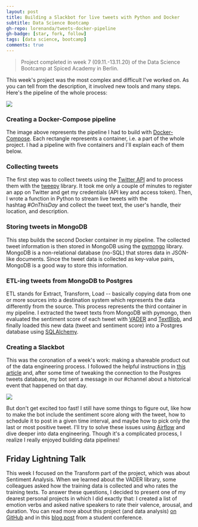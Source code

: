 ```yaml
---
layout: post
title: Building a Slackbot for live tweets with Python and Docker 
subtitle: Data Science Bootcamp
gh-repo: lorenanda/tweets-docker-pipeline
gh-badge: [star, fork, follow]
tags: [data science, bootcamp]
comments: true
---
```


>Project completed in week 7 (09.11.-13.11.20) of the Data Science Bootcamp at Spiced Academy in Berlin.

This week's project was the most complex and difficult I've worked on. As you can tell from the description, it involved new tools and many steps. Here's the pipeline of the whole process:

[![](https://lorenaciutacu.files.wordpress.com/2020/11/20201113_1724016109705519843710741-e1605456158415.jpg?w=1024)](https://lorenaciutacu.files.wordpress.com/2020/11/20201113_1724016109705519843710741-e1605456158415.jpg)

### Creating a Docker-Compose pipeline

The image above represents the pipeline I had to build with [Docker-Compose](https://docs.docker.com/compose/). Each rectangle represents a container, i.e. a part of the whole project. I had a pipeline with five containers and I'll explain each of them below.

### Collecting tweets

The first step was to collect tweets using the [Twitter API](https://developer.twitter.com/en/docs/twitter-api) and to process them with the [tweepy](https://www.tweepy.org/) library. It took me only a couple of minutes to register an app on Twitter and get my credentials (API key and access token). Then, I wrote a function in Python to stream live tweets with the hashtag *#OnThisDay* and collect the tweet text, the user's handle, their location, and description.

### Storing tweets in MongoDB

This step builds the second Docker container in my pipeline. The collected tweet information is then stored in MongoDB using the [pymongo](https://pymongo.readthedocs.io/en/stable/) library. MongoDB is a non-relational database (no-SQL) that stores data in JSON-like documents. Since the tweet data is collected as key-value pairs, MongoDB is a good way to store this information.

### ETL-ing tweets from MongoDB to Postgres

ETL stands for Extract, Transform, Load -- basically copying data from one or more sources into a destination system which represents the data differently from the source. This process represents the third container in my pipeline. I extracted the tweet texts from MongoDB with pymongo, then evaluated the sentiment score of each tweet with [VADER](https://pypi.org/project/vaderSentiment/) and [TextBlob](https://textblob.readthedocs.io/en/dev/index.html), and finally loaded this new data (tweet and sentiment score) into a Postgres database using [SQLAlchemy](https://www.sqlalchemy.org/).

### Creating a Slackbot

This was the coronation of a week's work: making a shareable product out of the data engineering process. I followed the helpful instructions in [this article](https://slack.com/intl/en-de/help/articles/115005265703-Create-a-bot-for-your-workspace) and, after some time of tweaking the connection to the Postgres tweets database, my bot sent a message in our #channel about a historical event that happened on that day.

[![](https://lorenaciutacu.files.wordpress.com/2020/11/20201115_1759485409966206226208131.jpg?w=734)](https://lorenaciutacu.files.wordpress.com/2020/11/20201115_1759485409966206226208131.jpg)

But don't get excited too fast! I still have some things to figure out, like how to make the bot include the sentiment score along with the tweet, how to schedule it to post in a given time interval, and maybe how to pick only the last or most positive tweet. I'll try to solve these issues using [Airflow](https://airflow.apache.org/) and dive deeper into data engineering. Though it's a complicated process, I realize I really enjoyed building data pipelines!

Friday Lightning Talk
---------------------

This week I focused on the Transform part of the project, which was about Sentiment Analysis. When we learned about the VADER library, some colleagues asked how the training data is collected and who rates the training texts. To answer these questions, I decided to present one of my dearest personal projects in which I did exactly that: I created a list of emotion verbs and asked native speakers to rate their valence, arousal, and duration. You can read more about this project (and data analysis) [on GitHub](https://github.com/lorenanda/psych-verbs) and in this [blog post](https://lorenaciutacu.com/2018/08/04/fear-and-loathing-5-linguistik-meetup-in-potsdam/) from a student conference.